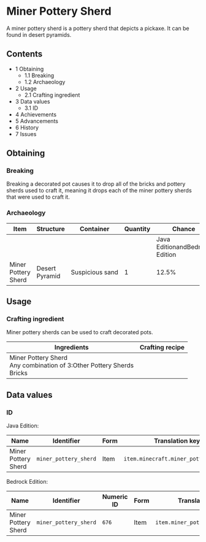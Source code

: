 # Miner Pottery Sherd
A miner pottery sherd is a pottery sherd that depicts a pickaxe. It can be found in desert pyramids.

## Contents
- 1 Obtaining
	- 1.1 Breaking
	- 1.2 Archaeology
- 2 Usage
	- 2.1 Crafting ingredient
- 3 Data values
	- 3.1 ID
- 4 Achievements
- 5 Advancements
- 6 History
- 7 Issues

## Obtaining
### Breaking
Breaking a decorated pot causes it to drop all of the bricks and pottery sherds used to craft it, meaning it drops each of the miner pottery sherds that were used to craft it.

### Archaeology
| Item                | Structure      | Container       | Quantity | Chance                         |
|---------------------|----------------|-----------------|----------|--------------------------------|
|                     |                |                 |          | Java EditionandBedrock Edition |
| Miner Pottery Sherd | Desert Pyramid | Suspicious sand | 1        | 12.5%                          |

## Usage
### Crafting ingredient
Miner pottery sherds can be used to craft decorated pots.

| Ingredients                                                                       | Crafting recipe |
|-----------------------------------------------------------------------------------|-----------------|
| Miner Pottery Sherd<br/>Any combination of 3:Other Pottery Sherds<br/>Bricks<br/> |                 |

## Data values
### ID
Java Edition:

| Name                | Identifier            | Form | Translation key                      |
|---------------------|-----------------------|------|--------------------------------------|
| Miner Pottery Sherd | `miner_pottery_sherd` | Item | `item.minecraft.miner_pottery_sherd` |

Bedrock Edition:

| Name                | Identifier            | Numeric ID | Form | Translation key                 |
|---------------------|-----------------------|------------|------|---------------------------------|
| Miner Pottery Sherd | `miner_pottery_sherd` | `676`      | Item | `item.miner_pottery_sherd.name` |

